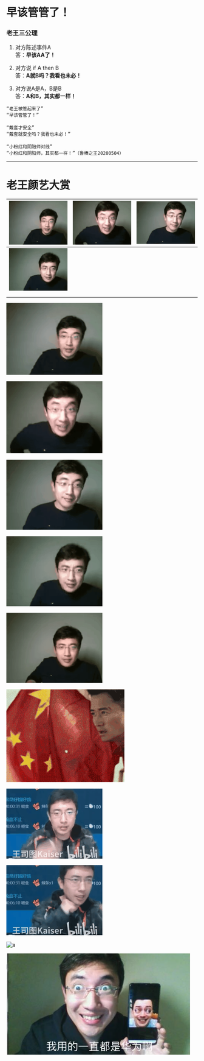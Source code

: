 # 早该管管了！


### 老王三公理
1. 对方陈述事件A   
答：**早该AA了！** 

2. 对方说 if A then B  
答：**A就B吗？我看也未必！** 

3. 对方说A是A，B是B  
答：**A和B，其实都一样！** 

```
“老王被管起来了”  
“早该管管了！”

“戴套才安全”  
“戴套就安全吗？我看也未必！”

“小粉红和阴阳师对线”  
“小粉红和阴阳师，其实都一样！”（鲁棒之王20200504）
```

----------------------------------
<!---
### 不知道xiao

```
以前说“难得糊涂”，但糊涂给人感觉是博弈中选择了劣势策略，至少有一个博弈的过程，这就容易破坏安定团结大好局面。

还是大咕咕咕鸡的“假装不知道”比较好，假装不知道，也就没有博弈了，岁月静好就一定要实现。 （鲁棒之王20200526）
```

----------------------------------
--->

# 老王颜艺大赏

| ![a](./老王颜艺/感恩.gif "感恩") | ![a](./老王颜艺/握拳.gif "握拳")  | ![a](./老王颜艺/摇头.gif "摇头")  |
|----|---|---|
|  ![a](./老王颜艺/这就是.gif "这就是")  |   |   |
|    |   |   |
|    |   |   |


![a](./老王颜艺/感恩.gif "感恩")


![a](./老王颜艺/握拳.gif "握拳")


![a](./老王颜艺/摇头.gif "摇头")


![a](./老王颜艺/这就是.gif "这就是")


![a](./老王颜艺/敬礼.gif "salute")


![a](./老王颜艺/吴京敬礼.gif "吴京salute")


![a](./老王颜艺/打拳1.gif "打拳1.gif")


![a](./老王颜艺/打拳2.gif "打拳2.gif")


![a](./老王颜艺/打拳3.gif "打拳3.gif")


![a](./老王颜艺/我一直用的都是华为啊.jpg "我一直用的都是华为啊.jpg")

